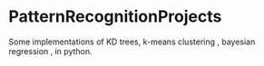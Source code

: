 # PatternRecognitionProjects

Some implementations of KD trees, k-means clustering , bayesian regression , in python.  
